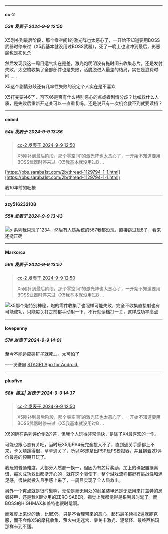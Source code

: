 ﻿
*****

####  cc-2  
##### 53#       发表于 2024-9-9 12:50

X5刚补到最后阶段，那个零空间1的激光阵也太恶心了，一开始不知道要用BOSS武器时停来过（X5我基本就没用过BOSS武器），死了一晚上也没冲到最后，影恶魔也是初见杀

然后发现我这一周目运气实在是差，激光炮明明没有拖时间去收集芯片，还是发射失败，太空梭收集了全部部件也是失败，活脱脱进入最差的结局，实在是浪费时间……

X5这个剧情分歧还有几率性失败的设定个人实在是不喜欢

X5打完要补6了，问下X6是否有什么特别恶心的点或者剧情分歧？比如救什么人质，是失败后重新开这关可以一直重复吗，还是说只有一次机会救不到就要读档？


*****

####  oidoid  
##### 54#       发表于 2024-9-9 13:36

<blockquote><a href="httphttps://bbs.saraba1st.com/2b/forum.php?mod=redirect&amp;goto=findpost&amp;pid=66153675&amp;ptid=2190030" target="_blank">cc-2 发表于 2024-9-9 12:50</a>

X5刚补到最后阶段，那个零空间1的激光阵也太恶心了，一开始不知道要用BOSS武器时停来过（X5我基本就没用过B ...</blockquote>
[https://bbs.saraba1st.com/2b/thread-1129794-1-1.html](https://bbs.saraba1st.com/2b/thread-1129794-1-1.html)

我10年前的吐槽


*****

####  zzy516232108  
##### 55#       发表于 2024-9-9 13:43

<img src="https://static.saraba1st.com/image/smiley/face2017/029.png" referrerpolicy="no-referrer">x 系列我只玩了1234，然后有人质系统的567我都没玩，直接跳过玩8了，看来还挺正确


*****

####  Markorca  
##### 56#       发表于 2024-9-9 13:57

<blockquote><a href="httphttps://bbs.saraba1st.com/2b/forum.php?mod=redirect&amp;goto=findpost&amp;pid=66153675&amp;ptid=2190030" target="_blank">cc-2 发表于 2024-9-9 12:50</a>

X5刚补到最后阶段，那个零空间1的激光阵也太恶心了，一开始不知道要用BOSS武器时停来过（X5我基本就没用过B ...</blockquote>
<img src="https://static.saraba1st.com/image/smiley/face2017/067.png" referrerpolicy="no-referrer">X5那个炮特别神秘，炮的零件收集了也照样可能失败，完全不收集直接射也有可能成功，只能每关打之前都手动射一下，不行就读档打一关，这样成功率高点


*****

####  lovepenny  
##### 57#       发表于 2024-9-9 14:01

至今不能适应碰钉子就死。。。太可怕了

----发送自 [STAGE1 App for Android.](http://stage1.5j4m.com/?1.37)


*****

####  plusfive  
##### 58#         楼主| 发表于 2024-9-9 14:37

<blockquote><a href="httphttps://bbs.saraba1st.com/2b/forum.php?mod=redirect&amp;goto=findpost&amp;pid=66153675&amp;ptid=2190030" target="_blank">cc-2 发表于 2024-9-9 12:50</a>

X5刚补到最后阶段，那个零空间1的激光阵也太恶心了，一开始不知道要用BOSS武器时停来过（X5我基本就没用过B ...</blockquote>
X6的确在系列评价倒2的差，但我个人玩得非常愉快，是除了X4最喜欢的一作。

可能也跟心态有关吧，当时玩X5用PS4玩完全投入不了，直到通关手感都上不来，卡关烦躁得很，草草通关了，所以X6遂拿出PSP玩PS模拟器，并且抱着2D评价最差的预期开玩了。

我玩的普通难度，大部分人质都一换一，但因为有芯片奖励，加上的确配置挺离谱，每次成功救出都挺开心的，就在这个驱使下，整个游戏流程都挺有挑战性和满足感，很快就投入且手感上来了，一周目实现了全人质救出。

另外一个爽点就是很时髦啊，无论是毫无用处的剑圣装甲还是无法用来打盖特的忍者装甲，还是我X很少用的ZERO SABER，视觉上我都觉得是系列最时髦了。而BOSS的HIGHMAX和盖特也很时髦啊。

而难度上来说的话，比起X5，只是不合理带来的恶心，起码最多读档2遍就能克服，而不会像X5的摩托收集、萤火虫走迷宫、零关卡激光、泥浆怪、最终西格玛那样卡到不适。

